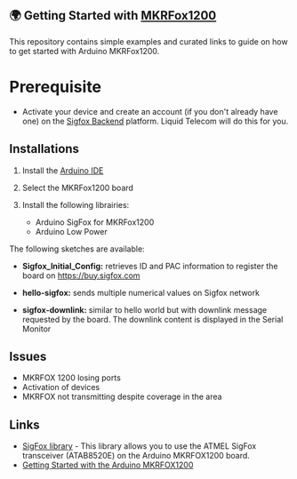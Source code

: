 ## :earth_africa: Getting Started with [MKRFox1200](https://www.arduino.cc/en/Main.ArduinoBoardMKRFox1200) 

This repository contains simple examples and curated links to guide on how to get started with Arduino MKRFox1200.

 # Prerequisite
- Activate your device and create an account (if you don't already have one) on the [Sigfox Backend](https://backend.sigfox.com/activate) platform. Liquid Telecom will do this for you.

## Installations

1. Install the [Arduino IDE](https://www.arduino.cc/en/Main/Software)
2. Select the MKRFox1200 board
3. Install the following librairies:

    * Arduino SigFox for MKRFox1200
    * Arduino Low Power


The following sketches are available:

- **Sigfox_Initial_Config:** retrieves ID and PAC information to register the board on https://buy.sigfox.com

- **hello-sigfox:** sends multiple numerical values on Sigfox network

- **sigfox-downlink:** similar to hello world but with downlink message requested by the board. The downlink content is displayed in the Serial Monitor


## Issues

- MKRFOX 1200 losing ports
- Activation of devices
- MKRFOX not transmitting despite coverage in the area

## Links
  - [SigFox library](https://www.arduino.cc/en/Reference/SigFox) - This library allows you to use the ATMEL SigFox transceiver (ATAB8520E) on the Arduino MKRFOX1200 board.
  - [ Getting Started with the Arduino MKRFOX1200](https://www.arduino.cc/en/Guide/MKRFox1200)
  
 

